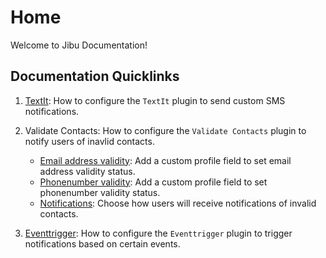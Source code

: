 # Home

Welcome to Jibu Documentation!

## Documentation Quicklinks

1.  [TextIt](TextIt/textit-config.md): How to configure the `TextIt` plugin to send custom SMS notifications.
2.  Validate Contacts: How to configure the `Validate Contacts` plugin to notify users of inavlid contacts.

    - [Email address validity](Validatecontacts/email-status-field.md): Add a custom profile field to set email address validity status.
    - [Phonenumber validity](Validatecontacts/phone-status-field.md): Add a custom profile field to set phonenumber validity status.
    - [Notifications](Validatecontacts/contact-validity-notification.md): Choose how users will receive notifications of invalid contacts.

3.  [Eventtrigger](EventTrigger/add-workflow.md): How to configure the `Eventtrigger` plugin to trigger notifications based on certain events.
